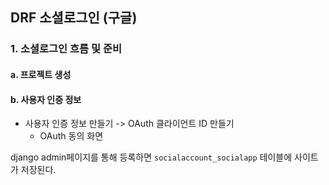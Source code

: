 ## DRF 소셜로그인 (구글)

### 1. 소셜로그인 흐름 및 준비

#### a. 프로젝트 생성

#### b. 사용자 인증 정보

- 사용자 인증 정보 만들기 -> OAuth 클라이언트 ID 만들기
  - OAuth 동의 화면





django admin페이지를 통해 등록하면 `socialaccount_socialapp` 테이블에 사이트가 저장된다.